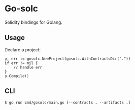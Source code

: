 # Go-solc

Solidity bindings for Golang.

## Usage

Declare a project:

```
p, err := gosolc.NewProject(gosolc.WithContractsDir("."))
if err != nil {
    // handle err
}
p.Compile()
```

## CLI

```
$ go run cmd/gosolc/main.go [--contracts . --artifacts .]
```
